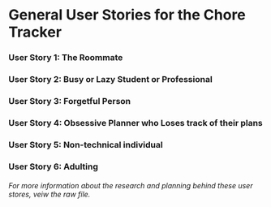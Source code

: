 <!-- Research
https://www.youtube.com/watch?v=LEPLaYcdgeg&t=26s&ab_channel=OeLean
https://en.wikipedia.org/wiki/User_story

notice:
- User stories put end users at the center of the conversation
- Use non-technical language
- Provides context, defines what benefits product
- Should know why the product is being built and what value it creates

template:
- Title
- As a <role>
- I want <objective>
- So that <motivation>
Must map a single functionality of product or service

Description(Optional)
Give context to user story
-Explanation of user journey
-Use cases
-Any explanation to better understand title
  -Pictures or links to design

Acceptance Criteria
-Conditions to validate the implementation of user story
-What app must do to meet user story

## Kentucky Grandpa's Coffee Conundrum

As usual, Kentucky gets up bright and early and shuffles into the kitchen to make his cup of coffee. As he sips some hot java, he sits in front of his computer to check if he's gotten any new messages from his family. (It's a bad habit to look at a screen so early, but looks like everyone's been doing it lately. Kentucky doesn't want to be left out.) Suddenly he gets a notification: Your "Clean Coffee Machine" chore is due today! *Oh, I had completely forgotten*, thinks Kentucky. He clicks navigates to his chore app and looks at the top of the chore list, where he sees that he indeed needs to clean his coffee machine today. Kentucky gets up from his computer and walks over to get this chore over with... only to realize that he's also forgotten how to clean the coffee machine. (The last time he did it was 3 months ago.) Unpreturbed, he confidently walks back to his computer and clicks on the associated chore card. A pop up appears, on which is a handy list of instructions and materials needed to make his coffee machine sparkling clean! He gets what he needs and follows the steps carefully, and within 15 minutes he's done!

**Demonstrated Use Cases:**
1. Case #3- Setting up reminders
2. Case #4- Chore information -->

# General User Stories for the Chore Tracker

### User Story 1: The Roommate

<!-- Title:
- I want to: Hold myself and my roommates accountable for doing chores
- So that: The house remains clean 
- Acceptance criteria:
1. Application assigns chores to roommates without hassle
2. Application allows people in the house to view everyone’s chores -->


### User Story 2: Busy or Lazy Student or Professional

<!-- Title: As a college student, I want to schedule my time for doing chores and always remember to do chores, so that I can keep my room tidy in my busy school life.
- Acceptance criteria: 
1. Users can schedule the chores with few operations.
2. Users will be reminded of the time to do chores when it comes. -->


### User Story 3: Forgetful Person


### User Story 4: Obsessive Planner who Loses track of their plans


### User Story 5: Non-technical individual


### User Story 6: Adulting 


###### For more information about the research and planning behind these user stores, veiw the raw file.
